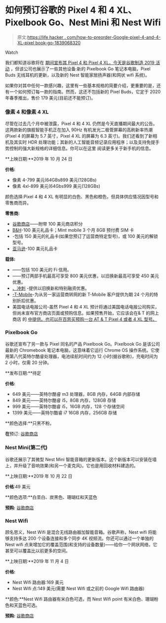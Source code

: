 # 如何预订谷歌的 Pixel 4 和 4 XL、Pixelbook Go、Nest Mini 和 Nest Wifi

> 原文:[https://life hacker . com/how-to-preorder-Google-pixel-4-and-4-XL-pixel book-go-1839068320](https://lifehacker.com/how-to-preorder-googles-pixel-4-and-4-xl-pixelbook-go-1839068320)

Watch

我们都知道谷歌将在 [期间宣布其 Pixel 4 和 Pixel 4 XL，今天是谷歌制造 2019 活动](https://lifehacker.com/everything-from-todays-google-event-that-actually-matte-1839057732) ，但该公司也展示了一些其他设备:新的 Pixelbook Go 笔记本电脑，Pixel Buds 无线耳机的更新，以及新的 Nest 智能家居扬声器(和网状 wifi 系统)。

如果你对其中任何一款感兴趣，这里有一些基本规格的简要介绍，更重要的是，还有一个如何预订每一款的指南。然而，这还不包括新的 Pixel Buds，它定于 2020 年春季推出，售价 179 美元(目前还不能预订)。

### 像素 4 和像素 4 XL

尽管在过去几个月中被泄露，Pixel 4 和 4 XL 仍然是今天直播期间最大的公告。这两款新的旗舰智能手机正在加入 90Hz 有机发光二极管屏幕的高刷新率热潮(Pixel 4 的屏幕为 5.7 英寸，Pixel 4 XL 的屏幕为 6.3 英寸)。我们还看到了新相机及其实时 HDR 处理功能；其新的人工智能音频记录应用程序；以及支持免提手势控制的强大新规格的详细信息。你可以在这里 阅读更多关于新手机的信息。

**上映日期:**2019 年 10 月 24 日

**价格:**

*   像素 4-799 美元(64GBs899 美元(128GBs)
*   像素 4xl-899 美元(64Gbs999 美元(128GBs)

颜色选择:Pixel 4 和 4 XL 有明显的白色、黑色和橙色，但具体供应情况因型号和零售商而异。

**零售商:**

*   [谷歌商店](https://store.google.com/config/pixel_4)——附带 100 美元商店积分
*   [B&H](https://www.bhphotovideo.com/c/product/1507474-REG/google_ga01187_us_pixel_4_64gb_smartphone.html)-100 美元礼品卡；Mint mobile 3 个月 8GB 预付费 SIM 卡
*   -包括 150 美元的礼品卡(如果您预订了运营商特定型号)，或 100 美元的解锁型号。
*   [亚马逊](https://smile.amazon.com/Pixel-4-Black-128GB-Unlocked/dp/B07Z4G2MQY?asc_campaign=InlineText&asc_refurl=https://lifehacker.com/how-to-preorder-googles-pixel-4-and-4-xl-pixelbook-go-1839068320&asc_source=&tag=kinjalifehackerlink-20)-100 美元礼品卡

**载体:**

*   ——包括 100 美元的 Fi 信用。
*   ——预订两部手机最高可享受 800 美元优惠，以旧换新最高可享受 450 美元优惠。
*   [、冲刺](https://www.sprint.com/en/landings/google/pixel.html?INTCID=HP:ALL:GGL:PXL4:LP) -提供以旧换新和特别融资优惠。
*   [-T-Mobile](https://www.t-mobile.com/offers/google-phone-deals)-为从另一家运营商转网的新 T-Mobile 客户提供为期 24 个月的特别折扣优惠。
*   美国电话电报公司-虽然 Pixel 4 和 4 XL 预计将通过美国电话电报公司购买，但尚未宣布官方商店页面或预购信息。如果预售开始，它应该会在& T 的网上商店 的 [中提供。也可以在百思买预购一台 AT & T Pixel 4 或者 4 XL 型号。](https://www.att.com/buy/phones/)

### Pixelbook Go

谷歌还宣布了另一款与 Pixel 同名的产品 Pixelbook Go。Pixelbook Go 是该公司最新的 Chromebook 笔记本电脑，这意味着它运行 Chrome OS 操作系统。它使用第八代英特尔酷睿处理器，电池续航时间约为 12 小时(据谷歌称)，充电时间为 2 小时，仅需 20 分钟。

**发布日期:**待定

**价格:**

*   649 美元——英特尔酷睿 m3 处理器，8GB 内存，64GB 内部存储
*   849 美元——英特尔酷睿 i5，8GB 内存，128GB 存储
*   999 美元——英特尔酷睿 i5，16GB 内存，128 个存储空间
*   1399 美元——英特尔酷睿 i7 16GB 内存，256GB 存储

**颜色选择:**只黑不粉。

**在**预订: [谷歌商店](https://store.google.com/us/config/pixelbook_go?hl=en-US)

### Nest Mini(第二代)

谷歌还展示了其微型 Nest Mini 智能音箱的更新版本。这个新版本可以安装在墙上，并升级了音响效果(和另一个麦克风)。它也是用回收材料建造的。

**上映日期:**2019 年 10 月 22 日

**价格**:49 美元

**颜色选项:**白垩白、炭黑色、珊瑚红和天蓝色

**预购:** [谷歌商店](https://store.google.com/config/google_nest_mini)

### Nest Wifi

顾名思义，Nest Wifi 是混合无线路由器加智能音箱。谷歌声称，Nest wifi 将能够支持多达 200 个设备连接和多个同步 4K 视频流。你还可以通过一个单独的 Nest wifi 点来增加它的覆盖范围(和支持的设备数量)——给你一个网状网络，它甚至可以覆盖比以前更多的空间。

**上映日期:**2019 年 11 月 4 日

**价格:**

*   Nest Wifi 路由器:169 美元
*   Nest Wifi 点:149 美元(需要 Nest Wifi 或之前的 Google Wifi 路由器)

**颜色:**Nest Wifi 路由器有米白色可选，而 Nest Wifi point 有米白色、珊瑚粉色和天蓝色可选。

**预购:** [谷歌商店](https://store.google.com/us/config/nest_wifi?hl=en-US)